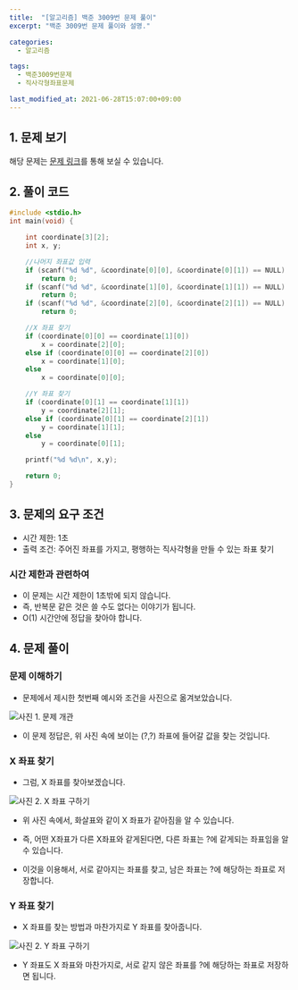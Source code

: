 ```yaml
---
title:  "[알고리즘] 백준 3009번 문제 풀이"
excerpt: "백준 3009번 문제 풀이와 설명."

categories:
  - 알고리즘

tags:
  - 백준3009번문제
  - 직사각형좌표문제

last_modified_at: 2021-06-28T15:07:00+09:00
---
```


## 1. 문제 보기
해당 문제는 [문제 링크](https://www.acmicpc.net/problem/3009)를 통해 보실 수 있습니다.

## 2. 풀이 코드
```c
#include <stdio.h>
int main(void) {

	int coordinate[3][2];
	int x, y;

	//나머지 좌표값 입력
	if (scanf("%d %d", &coordinate[0][0], &coordinate[0][1]) == NULL)
		return 0;
	if (scanf("%d %d", &coordinate[1][0], &coordinate[1][1]) == NULL)
		return 0;
	if (scanf("%d %d", &coordinate[2][0], &coordinate[2][1]) == NULL)
		return 0;

	//X 좌표 찾기
	if (coordinate[0][0] == coordinate[1][0])
		x = coordinate[2][0];
	else if (coordinate[0][0] == coordinate[2][0])
		x = coordinate[1][0];
	else
		x = coordinate[0][0];

	//Y 좌표 찾기
	if (coordinate[0][1] == coordinate[1][1])
		y = coordinate[2][1];
	else if (coordinate[0][1] == coordinate[2][1])
		y = coordinate[1][1];
	else
		y = coordinate[0][1];

	printf("%d %d\n", x,y);

	return 0;
}
```

## 3. 문제의 요구 조건

- 시간 제한: 1초
- 출력 조건: 주어진 좌표를 가지고, 평행하는 직사각형을 만들 수 있는 좌표 찾기

### 시간 제한과 관련하여
- 이 문제는 시간 제한이 1초밖에 되지 않습니다.
- 즉, 반복문 같은 것은 쓸 수도 없다는 이야기가 됩니다.
- O(1) 시간안에 정답을 찾아야 합니다.

## 4. 문제 풀이

### 문제 이해하기

- 문제에서 제시한 첫번째 예시와 조건을 사진으로 옮겨보았습니다.

![사진 1. 문제 개관](https://github.com/op2gs2/op2gs2.github.io/blob/main/assets/images/2021/%EC%95%8C%EA%B3%A0%EB%A6%AC%EC%A6%98/2021-07-01-%5B%EC%95%8C%EA%B3%A0%EB%A6%AC%EC%A6%98%5D%20%EB%B0%B1%EC%A4%80%203009%EB%B2%88%20%EB%AC%B8%EC%A0%9C%20%ED%92%80%EC%9D%B4/1.jpg?raw=true "사진 1. 문제 개관")

- 이 문제 정답은, 위 사진 속에 보이는 (?,?) 좌표에 들어갈 값을 찾는 것입니다.

### X 좌표 찾기
- 그럼, X 좌표를 찾아보겠습니다.

![사진 2. X 좌표 구하기](https://github.com/op2gs2/op2gs2.github.io/blob/main/assets/images/2021/%EC%95%8C%EA%B3%A0%EB%A6%AC%EC%A6%98/2021-07-01-%5B%EC%95%8C%EA%B3%A0%EB%A6%AC%EC%A6%98%5D%20%EB%B0%B1%EC%A4%80%203009%EB%B2%88%20%EB%AC%B8%EC%A0%9C%20%ED%92%80%EC%9D%B4/2.jpg?raw=true "사진 2. X 좌표 구하기")

- 위 사진 속에서, 화살표와 같이 X 좌표가 같아짐을 알 수 있습니다.

- 즉, 어떤 X좌표가 다른 X좌표와 같게된다면, 다른 좌표는 ?에 같게되는 좌표임을 알 수 있습니다.

- 이것을 이용해서, 서로 같아지는 좌표를 찾고, 남은 좌표는 ?에 해당하는 좌표로 저장합니다.

### Y 좌표 찾기

- X 좌표를 찾는 방법과 마찬가지로 Y 좌표를 찾아줍니다.

![사진 2. Y 좌표 구하기](https://github.com/op2gs2/op2gs2.github.io/blob/main/assets/images/2021/%EC%95%8C%EA%B3%A0%EB%A6%AC%EC%A6%98/2021-07-01-%5B%EC%95%8C%EA%B3%A0%EB%A6%AC%EC%A6%98%5D%20%EB%B0%B1%EC%A4%80%203009%EB%B2%88%20%EB%AC%B8%EC%A0%9C%20%ED%92%80%EC%9D%B4/3.jpg?raw=true "사진 3. Y 좌표 구하기")

- Y 좌표도 X 좌표와 마찬가지로, 서로 같지 않은 좌표를 ?에 해당하는 좌표로 저장하면 됩니다.

